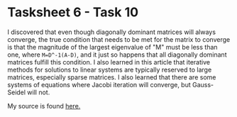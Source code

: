 # Tasksheet 6 - Task 10

I discovered that even though diagonally dominant matrices
will always converge, the true condition that needs to be
met for the matrix to converge is that the magnitude of the
largest eigenvalue of "M" must be less than one, where ```M=D^-1(A-D)```, and it just so happens that all diagonally dominant matrices fulfill this condition. I also learned in this article that iterative methods for solutions to linear systems are typically reserved to large matrices, especially sparse matrices. I also learned that there are some systems of equations where Jacobi iteration will converge, but Gauss-Seidel will not.

My source is found [here.](http://mathfaculty.fullerton.edu/mathews/n2003/GaussSeidelMod.html)
